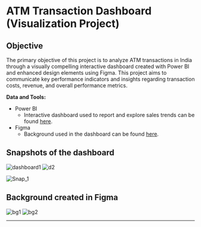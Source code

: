 # ATM Transaction Dashboard (Visualization Project)

## Objective
The primary objective of this project is to analyze ATM transactions in India through a visually compelling interactive dashboard created with Power BI and enhanced design elements using Figma. This project aims to communicate key performance indicators and insights regarding transaction costs, revenue, and overall performance metrics.

**Data and Tools:**
- Power BI
  - Interactive dashboard used to report and explore sales trends can be found [here](https://app.powerbi.com/view?r=eyJrIjoiMDllMjA2ODQtOTBiMy00ZTk0LWEyYzQtMjkwOTIzYWZlMTZkIiwidCI6IjI3MWQ1ZTdiLTEzNTAtNGI5Ni1hYjg0LTUyZGJkYTRjZjQwYyIsImMiOjEwfQ%3D%3D). 
- Figma
  - Background used in the dashboard can be found [here](https://embed.figma.com/design/wf1kvOEkKV8z9VcEEFfBRY/Figma-basics?node-id=601-18&embed-host=share).

## Snapshots of the dashboard
![dashboard1](https://github.com/user-attachments/assets/bb68c799-cd6a-4fdd-bba3-8a03705be9d5)
![d2](https://github.com/user-attachments/assets/7de4e88e-6d04-47e7-ba06-e0e21d098451)

![Snap_1](https://github.com/user-attachments/assets/c85fec29-313e-4f80-ae4b-6fd677137d81)

## Background created in Figma
![bg1](https://github.com/user-attachments/assets/5c483736-27cd-4c1d-8bc1-c4165b6c341d)
![bg2](https://github.com/user-attachments/assets/314f0b29-5eef-4876-b1be-f6dc19df87ee)


_____________________
